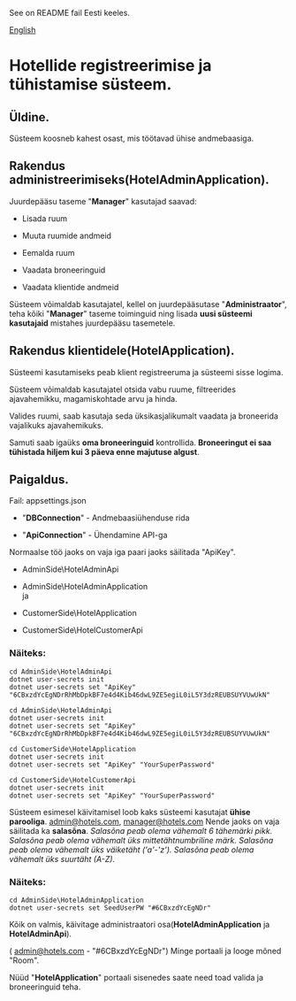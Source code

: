 <!-- README.et.md -->
See on README fail Eesti keeles.

[English](README.md)

# Hotellide registreerimise ja tühistamise süsteem.
## Üldine.

Süsteem koosneb kahest osast, mis töötavad ühise andmebaasiga.

## Rakendus administreerimiseks(HotelAdminApplication).

Juurdepääsu taseme "**Manager**" kasutajad saavad:

-   Lisada ruum
    
-   Muuta ruumide andmeid
    
-   Eemalda ruum
    
-   Vaadata broneeringuid
    
-   Vaadata klientide andmeid

Süsteem võimaldab kasutajatel, kellel on juurdepääsutase "**Administraator**", teha kõiki "**Manager**" taseme toiminguid ning lisada **uusi süsteemi kasutajaid** mistahes juurdepääsu tasemetele.

## Rakendus klientidele(HotelApplication).

Süsteemi kasutamiseks peab klient registreeruma ja süsteemi sisse logima.

Süsteem võimaldab kasutajatel otsida vabu ruume, filtreerides ajavahemikku, magamiskohtade arvu ja hinda.

Valides ruumi, saab kasutaja seda üksikasjalikumalt vaadata ja broneerida vajalikuks ajavahemikuks.

Samuti saab igaüks **oma broneeringuid** kontrollida.
 **Broneeringut ei saa tühistada hiljem kui 3 päeva enne majutuse algust**.

## Paigaldus.

Fail: appsettings.json

-   "**DBConnection**" - Andmebaasiühenduse rida
    
-   "**ApiConnection**" - Ühendamine API-ga

Normaalse töö jaoks on vaja iga paari jaoks säilitada "ApiKey".

-   AdminSide\HotelAdminApi
    
-   AdminSide\HotelAdminApplication  
ja
-   CustomerSide\HotelApplication
    
-   CustomerSide\HotelCustomerApi

### Näiteks:
    cd AdminSide\HotelAdminApi
    dotnet user-secrets init
    dotnet user-secrets set "ApiKey" "6CBxzdYcEgNDrRhMbDpkBF7e4d4Kib46dwL9ZE5egiL0iL5Y3dzREUBSUYVUwUkN"
    
    cd AdminSide\HotelAdminApi
    dotnet user-secrets init
    dotnet user-secrets set "ApiKey" "6CBxzdYcEgNDrRhMbDpkBF7e4d4Kib46dwL9ZE5egiL0iL5Y3dzREUBSUYVUwUkN"
    
    cd CustomerSide\HotelApplication
    dotnet user-secrets init
    dotnet user-secrets set "ApiKey" "YourSuperPassword"
      
    cd CustomerSide\HotelCustomerApi
    dotnet user-secrets init
    dotnet user-secrets set "ApiKey" "YourSuperPassword"
Süsteem esimesel käivitamisel loob kaks süsteemi kasutajat **ühise parooliga**.
admin@hotels.com,
manager@hotels.com
Nende jaoks on vaja säilitada ka **salasõna**.
*Salasõna peab olema vähemalt 6 tähemärki pikk.
Salasõna peab olema vähemalt üks mittetähtnumbriline märk.
Salasõna peab olema vähemalt üks väiketäht ('a'-'z').
Salasõna peab olema vähemalt üks suurtäht (A-Z).*
### Näiteks:

    cd AdminSide\HotelAdminApplication
    dotnet user-secrets set SeedUserPW "#6CBxzdYcEgNDr"

  Kõik on valmis, käivitage administraatori osa(**HotelAdminApplication** ja **HotelAdminApi**).

( admin@hotels.com - "#6CBxzdYcEgNDr")
Minge portaali ja looge mõned "Room".

Nüüd "**HotelApplication**" portaali sisenedes saate need toad valida ja broneeringuid teha.
